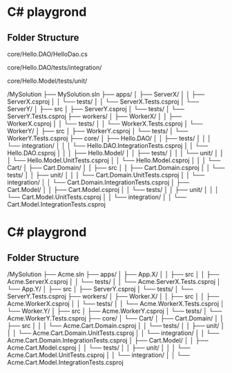 # C# playgrond

## Folder Structure
core/Hello.DAO/HelloDao.cs

core/Hello.DAO/tests/integration/

core/Hello.Model/tests/unit/


/MySolution
├── MySolution.sln
├── apps/
│   ├── ServerX/
│   │   ├── ServerX.csproj
│   │   └── tests/
│   │       └── ServerX.Tests.csproj
│   └── ServerY/
│       ├── src
│       ├── ServerY.csproj
│       └── tests/
│           └── ServerY.Tests.csproj
├── workers/
│   ├── WorkerX/
│   │   ├── WorkerX.csproj
│   │   └── tests/
│   │       └── WorkerX.Tests.csproj
│   └── WorkerY/
│       ├── src
│       ├── WorkerY.csproj
│       └── tests/
│           └── WorkerY.Tests.csproj
├── core/
│   ├── Hello.DAO/
│   │   ├── tests/
│   │   │   └── integration/
│   │   │       └── Hello.DAO.IntegrationTests.csproj
│   │   └── Hello.DAO.csproj
│   │
│   ├── Hello.Model/
│   │   ├── tests/
│   │   │   └── unit/
│   │   │       └── Hello.Model.UnitTests.csproj
│   │   └── Hello.Model.csproj
│   │
│   └── Cart/
│       ├── Cart.Domain/
│       │   ├── src
│       │   ├── Cart.Domain.csproj
│       │   └── tests/
│       │       ├── unit/
│       │       │   └── Cart.Domain.UnitTests.csproj
│       │       └── integration/
│       │           └── Cart.Domain.IntegrationTests.csproj
│       ├── Cart.Model/
│       │   ├── Cart.Model.csproj
│       │   └── tests/
│       │       ├── unit/
│       │       │   └── Cart.Model.UnitTests.csproj
│       │       └── integration/
│       │           └── Cart.Model.IntegrationTests.csproj


# C# playgrond

## Folder Structure

/MySolution
├── Acme.sln
├── apps/
│   ├── App.X/
│   │   ├── src
│   │   ├── Acme.ServerX.csproj
│   │   └── tests/
│   │       └── Acme.ServerX.Tests.csproj
│   └── App.Y/
│       ├── src
│       ├── ServerY.csproj
│       └── tests/
│           └── ServerY.Tests.csproj
├── workers/
│   ├── Worker.X/
│   │   ├── src
│   │   ├── Acme.WorkerX.csproj
│   │   └── tests/
│   │       └── Acme.WorkerX.Tests.csproj
│   └── Worker.Y/
│       ├── src
│       ├── Acme.WorkerY.csproj
│       └── tests/
│           └── Acme.WorkerY.Tests.csproj
├── core/
│   └── Cart/
│       ├── Cart.Domain/
│       │   ├── src
│       │   │   └── Acme.Cart.Domain.csproj
│       │   └── tests/
│       │       ├── unit/
│       │       │   └── Acme.Cart.Domain.UnitTests.csproj
│       │       └── integration/
│       │           └── Acme.Cart.Domain.IntegrationTests.csproj
│       ├── Cart.Model/
│       │   ├── Acme.Cart.Model.csproj
│       │   └── tests/
│       │       ├── unit/
│       │       │   └── Acme.Cart.Model.UnitTests.csproj
│       │       └── integration/
│       │           └── Acme.Cart.Model.IntegrationTests.csproj

